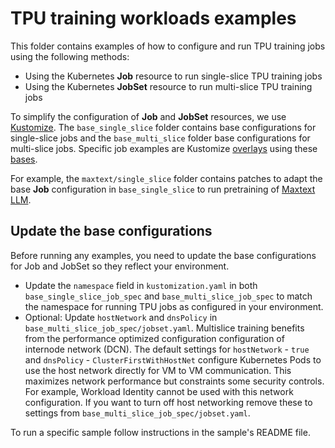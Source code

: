 # TPU training workloads examples

This folder contains examples of how to configure and run TPU training jobs using the following methods:
- Using the Kubernetes **Job** resource to run single-slice TPU training jobs
- Using the Kubernetes **JobSet** resource to run multi-slice TPU training jobs

To simplify the configuration of **Job** and **JobSet** resources, we use [Kustomize](https://kubernetes.io/docs/tasks/manage-kubernetes-objects/kustomization/). The `base_single_slice` folder contains base configurations for  single-slice jobs and the `base_multi_slice` folder base configurations for multi-slice jobs.  Specific job examples are Kustomize [overlays](https://kubernetes.io/docs/tasks/manage-kubernetes-objects/kustomization/#bases-and-overlays) using these [bases](https://kubernetes.io/docs/tasks/manage-kubernetes-objects/kustomization/#bases-and-overlays). 

For example, the `maxtext/single_slice` folder contains patches to adapt the base **Job** configuration in `base_single_slice`  to run pretraining of [Maxtext LLM](https://github.com/google/maxtext). 

## Update the base configurations

Before running any examples, you need to update the base configurations for Job and JobSet so they reflect your environment.

- Update the `namespace` field in `kustomization.yaml` in both `base_single_slice_job_spec` and `base_multi_slice_job_spec` to match the namespace for running TPU jobs as configured in your environment.
- Optional: Update `hostNetwork` and `dnsPolicy` in `base_multi_slice_job_spec/jobset.yaml`. Multislice training benefits from the performance optimized configuration configuration of internode network (DCN). The default settings for `hostNetwork` - `true` and `dnsPolicy` - `ClusterFirstWithHostNet` configure Kubernetes Pods to use the host network directly for VM to VM communication. This maximizes network performance but constraints some security controls. For example, Workload Identity cannot be used with this network configuration. If you want to turn off host networking remove these to settings from `base_multi_slice_job_spec/jobset.yaml`. 


To run a specific sample follow instructions in the sample's README file.


